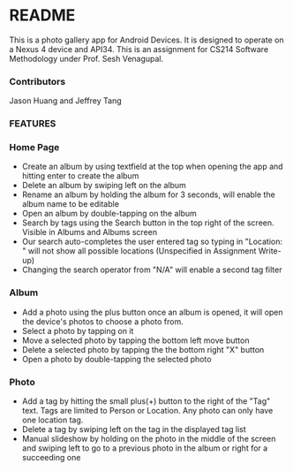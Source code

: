 # README #

This is a photo gallery app for Android Devices. It is designed to operate on a Nexus 4 device and API34. This is an assignment for CS214 Software
Methodology under Prof. Sesh Venagupal.

### Contributors ###

Jason Huang and Jeffrey Tang

### FEATURES ###
### Home Page ###
* Create an album by using textfield at the top when opening the app and hitting enter to create the album
* Delete an album by swiping left on the album
* Rename an album by holding the album for 3 seconds, will enable the album name to be editable
* Open an album by double-tapping on the album
* Search by tags using the Search button in the top right of the screen. Visible in Albums and Albums screen
* Our search auto-completes the user entered tag so typing in "Location: " will not show all possible locations (Unspecified in Assignment Write-up)
* Changing the search operator from "N/A" will enable a second tag filter

### Album ###
* Add a photo using the plus button once an album is opened, it will open the device's photos to choose a photo from.
* Select a photo by tapping on it 
* Move a selected photo by tapping the bottom left move button
* Delete a selected photo by tapping the the bottom right "X" button
* Open a photo by double-tapping the selected photo

### Photo ###
* Add a tag by hitting the small plus(+) button to the right of the "Tag" text. Tags are limited to Person or Location. Any photo can only have one location tag.
* Delete a tag by swiping left on the tag in the displayed tag list
* Manual slideshow by holding on the photo in the middle of the screen and swiping left to go to a previous photo in the album or right for a succeeding one
